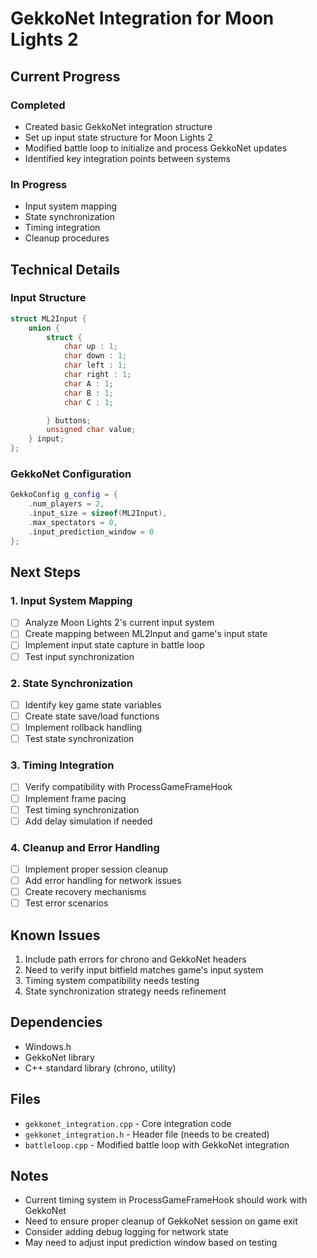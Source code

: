 # GekkoNet Integration for Moon Lights 2

## Current Progress

### Completed
- Created basic GekkoNet integration structure
- Set up input state structure for Moon Lights 2
- Modified battle loop to initialize and process GekkoNet updates
- Identified key integration points between systems

### In Progress
- Input system mapping
- State synchronization
- Timing integration
- Cleanup procedures

## Technical Details

### Input Structure
```cpp
struct ML2Input {
    union {
        struct {
            char up : 1;
            char down : 1;
            char left : 1;
            char right : 1;
            char A : 1;
            char B : 1;
            char C : 1;

        } buttons;
        unsigned char value;
    } input;
};
```

### GekkoNet Configuration
```cpp
GekkoConfig g_config = {
    .num_players = 2,
    .input_size = sizeof(ML2Input),
    .max_spectators = 0,
    .input_prediction_window = 0
};
```

## Next Steps

### 1. Input System Mapping
- [ ] Analyze Moon Lights 2's current input system
- [ ] Create mapping between ML2Input and game's input state
- [ ] Implement input state capture in battle loop
- [ ] Test input synchronization

### 2. State Synchronization
- [ ] Identify key game state variables
- [ ] Create state save/load functions
- [ ] Implement rollback handling
- [ ] Test state synchronization

### 3. Timing Integration
- [ ] Verify compatibility with ProcessGameFrameHook
- [ ] Implement frame pacing
- [ ] Test timing synchronization
- [ ] Add delay simulation if needed

### 4. Cleanup and Error Handling
- [ ] Implement proper session cleanup
- [ ] Add error handling for network issues
- [ ] Create recovery mechanisms
- [ ] Test error scenarios

## Known Issues
1. Include path errors for chrono and GekkoNet headers
2. Need to verify input bitfield matches game's input system
3. Timing system compatibility needs testing
4. State synchronization strategy needs refinement

## Dependencies
- Windows.h
- GekkoNet library
- C++ standard library (chrono, utility)

## Files
- `gekkonet_integration.cpp` - Core integration code
- `gekkonet_integration.h` - Header file (needs to be created)
- `battleloop.cpp` - Modified battle loop with GekkoNet integration

## Notes
- Current timing system in ProcessGameFrameHook should work with GekkoNet
- Need to ensure proper cleanup of GekkoNet session on game exit
- Consider adding debug logging for network state
- May need to adjust input prediction window based on testing 